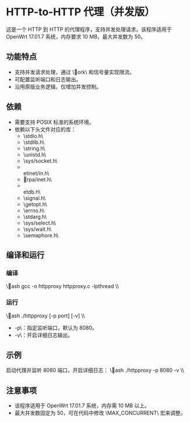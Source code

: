 # HTTP-to-HTTP 代理（并发版）

这是一个 HTTP 到 HTTP 的代理程序，支持并发处理请求。该程序适用于 OpenWrt 17.01.7 系统，内存要求 10 MB，最大并发数为 50。

## 功能特点
- 支持并发请求处理，通过 \ork\ 和信号量实现限流。
- 可配置监听端口和日志输出。
- 沿用原版业务逻辑，仅增加并发控制。

## 依赖
- 需要支持 POSIX 标准的系统环境。
- 依赖以下头文件对应的库：
  - \stdio.h\
  - \stdlib.h\
  - \string.h\
  - \unistd.h\
  - \sys/socket.h\
  - \
etinet/in.h\
  - \rpa/inet.h\
  - \
etdb.h\
  - \signal.h\
  - \getopt.h\
  - \errno.h\
  - \stdarg.h\
  - \sys/select.h\
  - \sys/wait.h\
  - \semaphore.h\

## 编译和运行
### 编译
\\\ash
gcc -o httpproxy httpproxy.c -lpthread
\\\

### 运行
\\\ash
./httpproxy [-p port] [-v]
\\\
- \-p\：指定监听端口，默认为 8080。
- \-v\：开启详细日志输出。

## 示例
启动代理并监听 8080 端口，开启详细日志：
\\\ash
./httpproxy -p 8080 -v
\\\

## 注意事项
- 该程序适用于 OpenWrt 17.01.7 系统，内存需 10 MB 以上。
- 最大并发数固定为 50，可在代码中修改 \MAX_CONCURRENT\ 宏来调整。
